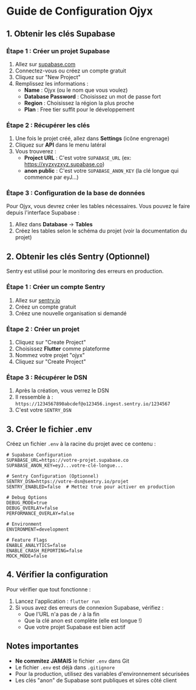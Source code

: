 # Guide de Configuration Ojyx

## 1. Obtenir les clés Supabase

### Étape 1 : Créer un projet Supabase
1. Allez sur [supabase.com](https://supabase.com)
2. Connectez-vous ou créez un compte gratuit
3. Cliquez sur "New Project"
4. Remplissez les informations :
   - **Name** : Ojyx (ou le nom que vous voulez)
   - **Database Password** : Choisissez un mot de passe fort
   - **Region** : Choisissez la région la plus proche
   - **Plan** : Free tier suffit pour le développement

### Étape 2 : Récupérer les clés
1. Une fois le projet créé, allez dans **Settings** (icône engrenage)
2. Cliquez sur **API** dans le menu latéral
3. Vous trouverez :
   - **Project URL** : C'est votre `SUPABASE_URL` (ex: https://xyzxyzxyz.supabase.co)
   - **anon public** : C'est votre `SUPABASE_ANON_KEY` (la clé longue qui commence par eyJ...)

### Étape 3 : Configuration de la base de données
Pour Ojyx, vous devrez créer les tables nécessaires. Vous pouvez le faire depuis l'interface Supabase :
1. Allez dans **Database** → **Tables**
2. Créez les tables selon le schéma du projet (voir la documentation du projet)

## 2. Obtenir les clés Sentry (Optionnel)

Sentry est utilisé pour le monitoring des erreurs en production.

### Étape 1 : Créer un compte Sentry
1. Allez sur [sentry.io](https://sentry.io)
2. Créez un compte gratuit
3. Créez une nouvelle organisation si demandé

### Étape 2 : Créer un projet
1. Cliquez sur "Create Project"
2. Choisissez **Flutter** comme plateforme
3. Nommez votre projet "ojyx"
4. Cliquez sur "Create Project"

### Étape 3 : Récupérer le DSN
1. Après la création, vous verrez le DSN
2. Il ressemble à : `https://1234567890abcdef@o123456.ingest.sentry.io/1234567`
3. C'est votre `SENTRY_DSN`

## 3. Créer le fichier .env

Créez un fichier `.env` à la racine du projet avec ce contenu :

```env
# Supabase Configuration
SUPABASE_URL=https://votre-projet.supabase.co
SUPABASE_ANON_KEY=eyJ...votre-clé-longue...

# Sentry Configuration (Optionnel)
SENTRY_DSN=https://votre-dsn@sentry.io/projet
SENTRY_ENABLED=false  # Mettez true pour activer en production

# Debug Options
DEBUG_MODE=true
DEBUG_OVERLAY=false
PERFORMANCE_OVERLAY=false

# Environment
ENVIRONMENT=development

# Feature Flags
ENABLE_ANALYTICS=false
ENABLE_CRASH_REPORTING=false
MOCK_MODE=false
```

## 4. Vérifier la configuration

Pour vérifier que tout fonctionne :

1. Lancez l'application : `flutter run`
2. Si vous avez des erreurs de connexion Supabase, vérifiez :
   - Que l'URL n'a pas de `/` à la fin
   - Que la clé anon est complète (elle est longue !)
   - Que votre projet Supabase est bien actif

## Notes importantes

- **Ne commitez JAMAIS** le fichier `.env` dans Git
- Le fichier `.env` est déjà dans `.gitignore`
- Pour la production, utilisez des variables d'environnement sécurisées
- Les clés "anon" de Supabase sont publiques et sûres côté client